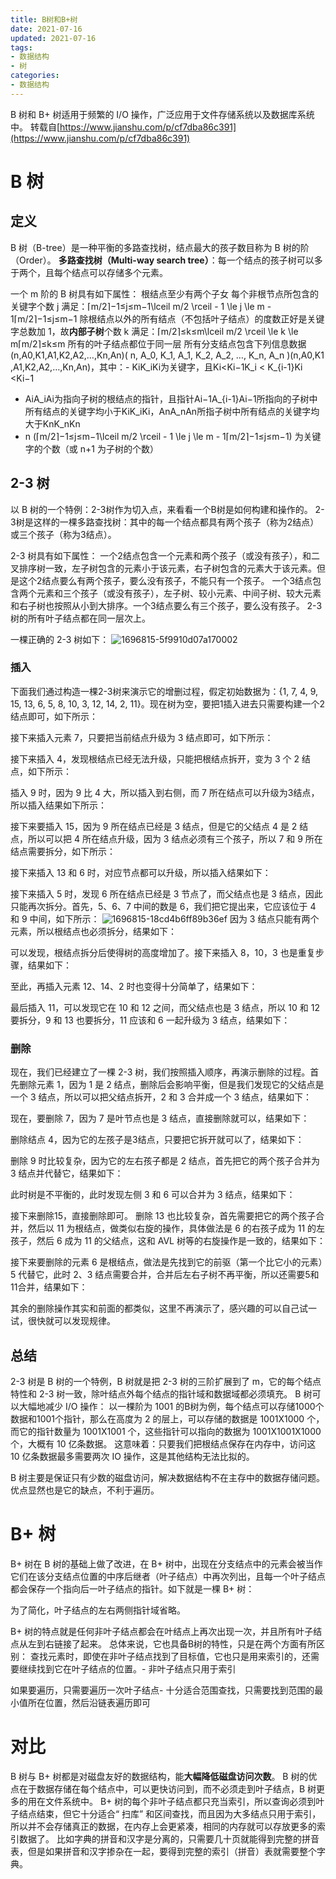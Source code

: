 ```yaml
---
title: B树和B+树
date: 2021-07-16
updated: 2021-07-16
tags:
- 数据结构
- 树
categories:
- 数据结构
---
```


B 树和 B+ 树适用于频繁的 I/O 操作，广泛应用于文件存储系统以及数据库系统中。
转载自[https://www.jianshu.com/p/cf7dba86c391](https://www.jianshu.com/p/cf7dba86c391)
# B 树
## 定义
B 树（B-tree）是一种平衡的多路查找树，结点最大的孩子数目称为 B 树的阶（Order）。
**多路查找树（Multi-way search tree）**：每一个结点的孩子树可以多于两个，且每个结点可以存储多个元素。

一个 m 阶的 B 树具有如下属性：
根结点至少有两个子女
每个非根节点所包含的关键字个数 j 满足：⌈m/2⌉−1≤j≤m−1\lceil m/2 \rceil - 1 \le j \le m - 1⌈m/2⌉−1≤j≤m−1
除根结点以外的所有结点（不包括叶子结点）的度数正好是关键字总数加 1，故**内部子树**个数 k 满足：⌈m/2⌉≤k≤m\lceil m/2 \rceil \le k \le m⌈m/2⌉≤k≤m
所有的叶子结点都位于同一层
所有分支结点包含下列信息数据(n,A0,K1,A1,K2,A2,…,Kn,An)( n, A_0, K_1, A_1, K_2, A_2, …, K_n, A_n )(n,A0​,K1​,A1​,K2​,A2​,…,Kn​,An​)，其中：- KiK_iKi​为关键字，且Ki<Ki−1K_i < K_{i-1}Ki​<Ki−1​
- AiA_iAi​为指向子树的根结点的指针，且指针Ai−1A_{i-1}Ai−1​所指向的子树中所有结点的关键字均小于KiK_iKi​，AnA_nAn​所指子树中所有结点的关键字均大于KnK_nKn​
- n (⌈m/2⌉−1≤j≤m−1\lceil m/2 \rceil - 1 \le j \le m - 1⌈m/2⌉−1≤j≤m−1) 为关键字的个数（或 n+1 为子树的个数）


## 2-3 树
以 B 树的一个特例：2-3树作为切入点，来看看一个B树是如何构建和操作的。
2-3树是这样的一棵多路查找树：其中的每一个结点都具有两个孩子（称为2结点）或三个孩子（称为3结点）。

2-3 树具有如下属性：
一个2结点包含一个元素和两个孩子（或没有孩子），和二叉排序树一致，左子树包含的元素小于该元素，右子树包含的元素大于该元素。但是这个2结点要么有两个孩子，要么没有孩子，不能只有一个孩子。
一个3结点包含两个元素和三个孩子（或没有孩子），左子树、较小元素、中间子树、较大元素和右子树也按照从小到大排序。一个3结点要么有三个孩子，要么没有孩子。
2-3树的所有叶子结点都在同一层次上。

一棵正确的 2-3 树如下：
![1696815-5f9910d07a170002](assets/1696815-5f9910d07a170002.webp)
### 插入
下面我们通过构造一棵2-3树来演示它的增删过程，假定初始数据为：{1, 7, 4, 9, 15, 13, 6, 5, 8, 10, 3, 12, 14, 2, 11}。现在树为空，要把1插入进去只需要构建一个2结点即可，如下所示：

接下来插入元素 7，只要把当前结点升级为 3 结点即可，如下所示：

接下来插入 4，发现根结点已经无法升级，只能把根结点拆开，变为 3 个 2 结点，如下所示：

插入 9 时，因为 9 比 4 大，所以插入到右侧，而 7 所在结点可以升级为3结点，所以插入结果如下所示：

接下来要插入 15，因为 9 所在结点已经是 3 结点，但是它的父结点 4 是 2 结点，所以可以把 4 所在结点升级，因为 3 结点必须有三个孩子，所以 7 和 9 所在结点需要拆分，如下所示：

接下来插入 13 和 6 时，对应节点都可以升级，所以插入结果如下：

接下来插入 5 时，发现 6 所在结点已经是 3 节点了，而父结点也是 3 结点，因此只能再次拆分。首先，5、6、7 中间的数是 6，我们把它提出来，它应该位于 4 和 9 中间，如下所示：
![1696815-18cd4b6ff89b36ef](assets/1696815-18cd4b6ff89b36ef.webp)
因为 3 结点只能有两个元素，所以根结点也必须拆分，结果如下：

可以发现，根结点拆分后使得树的高度增加了。接下来插入 8，10，3 也是重复步骤，结果如下：

至此，再插入元素 12、14、2 时也变得十分简单了，结果如下：

最后插入 11，可以发现它在 10 和 12 之间，而父结点也是 3 结点，所以 10 和 12 要拆分，9 和 13 也要拆分，11 应该和 6 一起升级为 3 结点，结果如下：

### 删除
现在，我们已经建立了一棵 2-3 树，我们按照插入顺序，再演示删除的过程。首先删除元素 1，因为 1 是 2 结点，删除后会影响平衡，但是我们发现它的父结点是一个 3 结点，所以可以把父结点拆开，2 和 3 合并成一个 3 结点，结果如下：

现在，要删除 7，因为 7 是叶节点也是 3 结点，直接删除就可以，结果如下：

删除结点 4，因为它的左孩子是3结点，只要把它拆开就可以了，结果如下：

删除 9 时比较复杂，因为它的左右孩子都是 2 结点，首先把它的两个孩子合并为 3 结点并代替它，结果如下：

此时树是不平衡的，此时发现左侧 3 和 6 可以合并为 3 结点，结果如下：

接下来删除15，直接删除即可。
删除 13 也比较复杂，首先需要把它的两个孩子合并，然后以 11 为根结点，做类似右旋的操作，具体做法是 6 的右孩子成为 11 的左孩子，然后 6 成为 11 的父结点，这和 AVL 树等的右旋操作是一致的，结果如下：

接下来要删除的元素 6 是根结点，做法是先找到它的前驱（第一个比它小的元素）5 代替它，此时 2、3 结点需要合并，合并后左右子树不再平衡，所以还需要5和11合并，结果如下：

其余的删除操作其实和前面的都类似，这里不再演示了，感兴趣的可以自己试一试，很快就可以发现规律。
## 总结
2-3 树是 B 树的一个特例，B 树就是把 2-3 树的三阶扩展到了 m，它的每个结点特性和 2-3 树一致，除叶结点外每个结点的指针域和数据域都必须填充。
B 树可以大幅地减少 I/O 操作：
以一棵阶为 1001 的B树为例，每个结点可以存储1000个数据和1001个指针，那么在高度为 2 的层上，可以存储的数据是 1001X1000 个，而它的指针数量为 1001X1001 个，这些指针可以指向的数据为 1001X1001X1000 个，大概有 10 亿条数据。
这意味着：只要我们把根结点保存在内存中，访问这 10 亿条数据最多需要两次 IO 操作，这是其他结构无法比拟的。

B 树主要是保证只有少数的磁盘访问，解决数据结构不在主存中的数据存储问题。优点显然也是它的缺点，不利于遍历。
# B+ 树
B+ 树在 B 树的基础上做了改进，在 B+ 树中，出现在分支结点中的元素会被当作它们在该分支结点位置的中序后继者（叶子结点）中再次列出，且每一个叶子结点都会保存一个指向后一叶子结点的指针。如下就是一棵 B+ 树：

为了简化，叶子结点的左右两侧指针域省略。

B+ 树的特点就是任何非叶子结点都会在叶结点上再次出现一次，并且所有叶子结点从左到右链接了起来。
总体来说，它也具备B树的特性，只是在两个方面有所区别：
查找元素时，即使在非叶子结点找到了目标值，它也只是用来索引的，还需要继续找到它在叶子结点的位置。- 非叶子结点只用于索引

如果要遍历，只需要遍历一次叶子结点- 十分适合范围查找，只需要找到范围的最小值所在位置，然后沿链表遍历即可


# 对比
B 树与 B+ 树都是对磁盘友好的数据结构，能**大幅降低磁盘访问次数**。
B 树的优点在于数据存储在每个结点中，可以更快访问到，而不必须走到叶子结点，B 树更多的用在文件系统中。
B+ 树的每个非叶子结点都只充当索引，所以查询必须到叶子结点结束，但它十分适合“ 扫库” 和区间查找，而且因为大多结点只用于索引，所以并不会存储真正的数据，在内存上会更紧凑，相同的内存就可以存放更多的索引数据了。
比如字典的拼音和汉字是分离的，只需要几十页就能得到完整的拼音表，但是如果拼音和汉字掺杂在一起，要得到完整的索引（拼音）表就需要整个字典。

